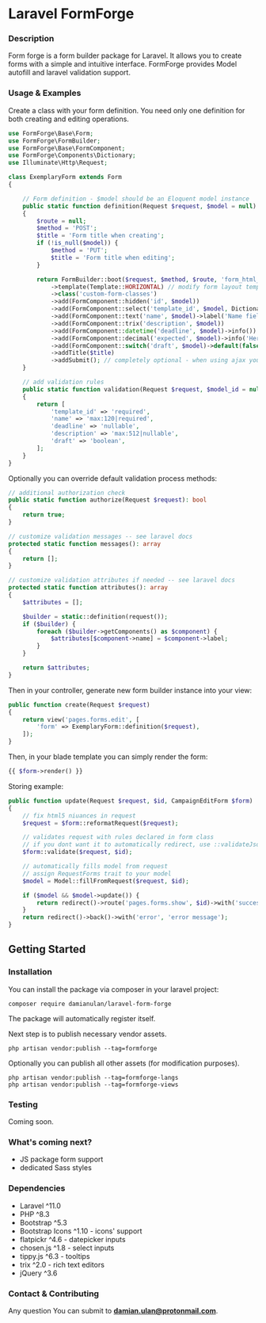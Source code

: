 # Laravel FormForge

### Description

Form forge is a form builder package for Laravel. It allows you to create forms with a simple and intuitive interface. FormForge provides Model autofill and laravel validation support.

### Usage & Examples

Create a class with your form definition. You need only one definition for both creating and editing operations.

```php
use FormForge\Base\Form;
use FormForge\FormBuilder;
use FormForge\Base\FormComponent;
use FormForge\Components\Dictionary;
use Illuminate\Http\Request;

class ExemplaryForm extends Form
{

    // Form definition - $model should be an Eloquent model instance
    public static function definition(Request $request, $model = null): FormBuilder
    {
        $route = null;
        $method = 'POST';
        $title = 'Form title when creating';
        if (!is_null($model)) {
            $method = 'PUT';
            $title = 'Form title when editing';
        }

        return FormBuilder::boot($request, $method, $route, 'form_html_id')
            ->template(Template::HORIZONTAL) // modify form layout template
            ->class('custom-form-classes')
            ->add(FormComponent::hidden('id', $model))
            ->add(FormComponent::select('template_id', $model, Dictionary::fromModel(Model::class, 'attribute'))->required()) // form element branded as required
            ->add(FormComponent::text('name', $model)->label('Name field label')->required())
            ->add(FormComponent::trix('description', $model))
            ->add(FormComponent::datetime('deadline', $model)->info())
            ->add(FormComponent::decimal('expected', $model)->info('Here give explanation under questionmark icon'))
            ->add(FormComponent::switch('draft', $model)->default(false))
            ->addTitle($title)
            ->addSubmit(); // completely optional - when using ajax you'd want to
    }

    // add validation rules
    public static function validation(Request $request, $model_id = null): array
    {
        return [
            'template_id' => 'required',
            'name' => 'max:120|required',
            'deadline' => 'nullable',
            'description' => 'max:512|nullable',
            'draft' => 'boolean',
        ];
    }
}
```

Optionally you can override default validation process methods:

```php
// additional authorization check
public static function authorize(Request $request): bool
{
    return true;
}

// customize validation messages -- see laravel docs
protected static function messages(): array
{
    return [];
}

// customize validation attributes if needed -- see laravel docs
protected static function attributes(): array
{
    $attributes = [];

    $builder = static::definition(request());
    if ($builder) {
        foreach ($builder->getComponents() as $component) {
            $attributes[$component->name] = $component->label;
        }
    }

    return $attributes;
}
```

Then in your controller, generate new form builder instance into your view:

```php
public function create(Request $request)
{
    return view('pages.forms.edit', [
        'form' => ExemplaryForm::definition($request),
    ]);
}
```

Then, in your blade template you can simply render the form:

```php
{{ $form->render() }}
```

Storing example:

```php
public function update(Request $request, $id, CampaignEditForm $form)
{
    // fix html5 niuances in request
    $request = $form::reformatRequest($request);

    // validates request with rules declared in form class
    // if you dont want it to automatically redirect, use ::validateJson method instead
    $form::validate($request, $id);

    // automatically fills model from request
    // assign RequestForms trait to your model
    $model = Model::fillFromRequest($request, $id);

    if ($model && $model->update()) {
        return redirect()->route('pages.forms.show', $id)->with('success', 'success message');
    }
    return redirect()->back()->with('error', 'error message');
}
```

## Getting Started

### Installation

You can install the package via composer in your laravel project:

```
composer require damianulan/laravel-form-forge
```

The package will automatically register itself.

Next step is to publish necessary vendor assets.

```
php artisan vendor:publish --tag=formforge
```

Optionally you can publish all other assets (for modification purposes).

```
php artisan vendor:publish --tag=formforge-langs
php artisan vendor:publish --tag=formforge-views
```

### Testing

Coming soon.

### What's coming next?

- JS package form support
- dedicated Sass styles

### Dependencies

- Laravel ^11.0
- PHP ^8.3
- Bootstrap ^5.3
- Bootstrap Icons ^1.10 - icons' support
- flatpickr ^4.6 - datepicker inputs
- chosen.js ^1.8 - select inputs
- tippy.js ^6.3 - tooltips
- trix ^2.0 - rich text editors
- jQuery ^3.6

### Contact & Contributing

Any question You can submit to **damian.ulan@protonmail.com**.
